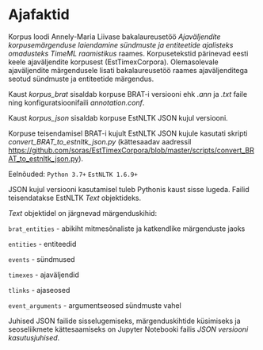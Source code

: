 # Ajafaktid
Korpus loodi Annely-Maria Liivase bakalaureusetöö *Ajaväljendite korpusemärgenduse laiendamine sündmuste ja entiteetide ajalisteks omadusteks TimeML raamistikus* raames. Korpusetekstid pärinevad eesti keele ajaväljendite korpusest (EstTimexCorpora). Olemasolevale ajaväljendite märgendusele lisati bakalaureusetöö raames ajaväljenditega seotud sündmuste ja entiteetide märgendus.

Kaust *korpus_brat* sisaldab korpuse BRAT-i versiooni ehk *.ann* ja *.txt* faile ning konfiguratsioonifaili *annotation.conf*.

Kaust *korpus_json* sisaldab korpuse EstNLTK JSON kujul versiooni.

Korpuse teisendamisel BRAT-i kujult EstNLTK JSON kujule kasutati skripti *convert_BRAT_to_estnltk_json.py* (kättesaadav aadressil https://github.com/soras/EstTimexCorpora/blob/master/scripts/convert_BRAT_to_estnltk_json.py).

Eelnõuded: `Python 3.7+` `EstNLTK 1.6.9+`

JSON kujul versiooni kasutamisel tuleb Pythonis kaust sisse lugeda. Failid teisendatakse EstNLTK *Text* objektideks.

*Text* objektidel on järgnevad märgenduskihid:

`brat_entities` - abikiht mitmesõnaliste ja katkendlike märgenduste jaoks

`entities` - entiteedid

`events` - sündmused

`timexes` - ajaväljendid

`tlinks` - ajaseosed

`event_arguments` - argumentseosed sündmuste vahel

Juhised JSON failide sisselugemiseks, märgenduskihtide küsimiseks ja seoseliikmete kättesaamiseks on Jupyter Notebooki failis *JSON versiooni kasutusjuhised*.
